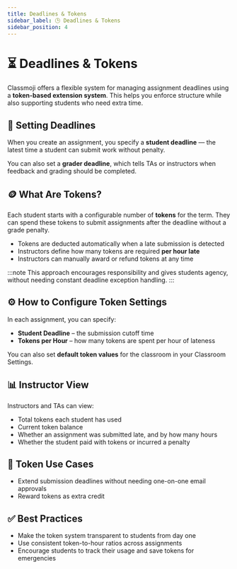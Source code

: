 ```yaml
---
title: Deadlines & Tokens
sidebar_label: 🕒 Deadlines & Tokens
sidebar_position: 4
---
```


# ⏳ Deadlines & Tokens

Classmoji offers a flexible system for managing assignment deadlines using a **token-based extension system**. This helps you enforce structure while also supporting students who need extra time.

## 📅 Setting Deadlines

When you create an assignment, you specify a **student deadline** — the latest time a student can submit work without penalty.

You can also set a **grader deadline**, which tells TAs or instructors when feedback and grading should be completed.

## 🪙 What Are Tokens?

Each student starts with a configurable number of **tokens** for the term. They can spend these tokens to submit assignments after the deadline without a grade penalty.

- Tokens are deducted automatically when a late submission is detected
- Instructors define how many tokens are required **per hour late**
- Instructors can manually award or refund tokens at any time

:::note
This approach encourages responsibility and gives students agency, without needing constant deadline exception handling.
:::

## ⚙️ How to Configure Token Settings

In each assignment, you can specify:

- **Student Deadline** – the submission cutoff time
- **Tokens per Hour** – how many tokens are spent per hour of lateness

You can also set **default token values** for the classroom in your Classroom Settings.

## 📊 Instructor View

Instructors and TAs can view:

- Total tokens each student has used
- Current token balance
- Whether an assignment was submitted late, and by how many hours
- Whether the student paid with tokens or incurred a penalty

## 🔁 Token Use Cases

- Extend submission deadlines without needing one-on-one email approvals
- Reward tokens as extra credit

## ✅ Best Practices

- Make the token system transparent to students from day one
- Use consistent token-to-hour ratios across assignments
- Encourage students to track their usage and save tokens for emergencies
